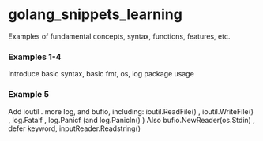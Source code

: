 # golang_snippets_learning
Examples of fundamental concepts, syntax, functions, features, etc.


### Examples 1-4

Introduce basic syntax, basic fmt, os, log package usage 

### Example 5

Add ioutil . more log, and bufio, including: ioutil.ReadFile() , ioutil.WriteFile() , log.Fatalf , log.Panicf (and log.Panicln() ) 
Also bufio.NewReader(os.Stdin) , defer keyword, inputReader.Readstring()




